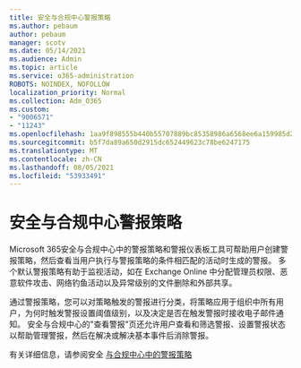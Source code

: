```yaml
---
title: 安全与合规中心警报策略
ms.author: pebaum
author: pebaum
manager: scotv
ms.date: 05/14/2021
ms.audience: Admin
ms.topic: article
ms.service: o365-administration
ROBOTS: NOINDEX, NOFOLLOW
localization_priority: Normal
ms.collection: Adm_O365
ms.custom:
- "9006571"
- "11243"
ms.openlocfilehash: 1aa9f898555b440b55707889bc85358986a6568ee6a159985d2e60041cff7750
ms.sourcegitcommit: b5f7da89a650d2915dc652449623c78be6247175
ms.translationtype: MT
ms.contentlocale: zh-CN
ms.lasthandoff: 08/05/2021
ms.locfileid: "53933491"
---
```

# <a name="alert-policies-in-the-security-and-compliance-center"></a>安全与合规中心警报策略

Microsoft 365安全与合规中心中的警报策略和警报仪表板工具可帮助用户创建警报策略，然后查看当用户执行与警报策略的条件相匹配的活动时生成的警报。 多个默认警报策略有助于监视活动，如在 Exchange Online 中分配管理员权限、恶意软件攻击、网络钓鱼活动以及异常级别的文件删除和外部共享。

通过警报策略，您可以对策略触发的警报进行分类，将策略应用于组织中所有用户，为何时触发警报设置阈值级别，以及决定是否在触发警报时接收电子邮件通知。 安全与合规中心的"查看警报"页还允许用户查看和筛选警报、设置警报状态以帮助管理警报，然后在解决或解决基本事件后消除警报。

有关详细信息，请参阅安全 [与合规中心中的警报策略](/microsoft-365/compliance/alert-policies)